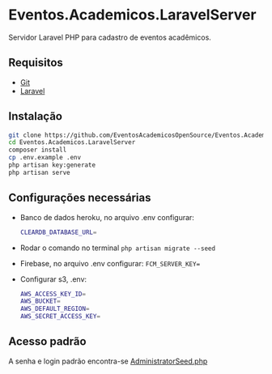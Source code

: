 # Eventos.Academicos.LaravelServer

Servidor Laravel PHP para cadastro de eventos acadêmicos.

## Requisitos

- [Git](http://git-scm.com/book/en/v2/Getting-Started-Installing-Git)
- [Laravel](https://laravel.com/docs/5.7/installation#server-requirements)

## Instalação

```sh
git clone https://github.com/EventosAcademicosOpenSource/Eventos.Academicos.LaravelServer.git
cd Eventos.Academicos.LaravelServer
composer install
cp .env.example .env
php artisan key:generate
php artisan serve
```

## Configurações necessárias

- Banco de dados heroku, no arquivo .env configurar:

  ```sh
  CLEARDB_DATABASE_URL=
  ```

- Rodar o comando no terminal
  `php artisan migrate --seed`

- Firebase, no arquivo .env configurar:
  `FCM_SERVER_KEY=`

- Configurar s3, .env:

  ```sh
  AWS_ACCESS_KEY_ID=
  AWS_BUCKET=
  AWS_DEFAULT_REGION=
  AWS_SECRET_ACCESS_KEY=
  ```

## Acesso padrão

A senha e login padrão encontra-se [AdministratorSeed.php](https://github.com/EventosAcademicosOpenSource/Eventos.Academicos.LaravelServer/blob/ed7147a332d1fe665327539addc4c67635371d5e/database/seeds/AdministratorSeed.php#L1)
